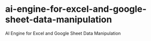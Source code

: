 # ai-engine-for-excel-and-google-sheet-data-manipulation
AI Engine for Excel and Google Sheet Data Manipulation
